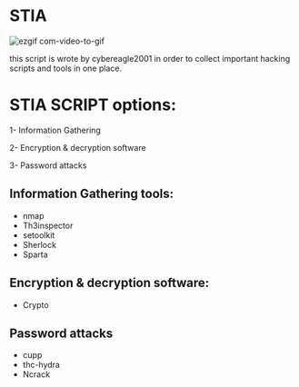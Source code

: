 # STIA
![ezgif com-video-to-gif](https://user-images.githubusercontent.com/63789665/80873462-37fddd80-8ca8-11ea-9255-b12bff7167bb.gif)

this script is wrote by cybereagle2001 in order to collect important hacking scripts and tools in one place.
# STIA SCRIPT options: 
1- Information Gathering

2- Encryption & decryption software

3- Password attacks

## Information Gathering tools:

* nmap
* Th3inspector
* setoolkit
* Sherlock
* Sparta

## Encryption & decryption software:

* Crypto

## Password attacks

* cupp
* thc-hydra
* Ncrack
